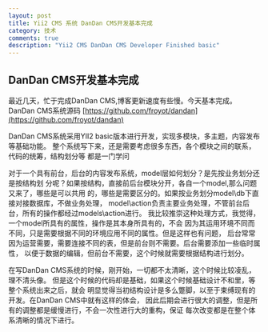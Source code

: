 ```yaml
---
layout: post
title: Yii2 CMS 系统 DanDan CMS开发基本完成
category: 技术
comments: true
description: "Yii2 CMS DanDan CMS Developer Finished basic"
---
```



## DanDan CMS开发基本完成
最近几天，忙于完成DanDan CMS,博客更新速度有些慢。今天基本完成。DanDan CMS系统源码
[https://github.com/froyot/dandan](https://github.com/froyot/dandan)

DanDan CMS系统采用YII2 basic版本进行开发，实现多模块，多主题，内容发布等基础功能。
整个系统写下来，还是需要考虑很多东西，各个模块之间的联系，代码的统筹，结构划分等
都是一门学问

对于一个具有前台，后台的内容发布系统，model层如何划分？是先按业务划分还是按结构划
分呢？如果按结构，直接前后台模块分开，各自一个model,那么问题又来了，哪些是可以共用
的，哪些是需要区分的。如果按业务划分model\db下直接对接数据库，不做业务处理，
model\action负责主要业务处理，不管前台后台，所有的操作都经过models\action进行。
我比较推崇这种处理方式，我觉得，一个model所具有的属性，操作是其本身所具有的，不会
因为其运用环境不同而不同，只是需要根据不同的环境应用不同的属性。但是这样也有问题，
后台常常因为运营需要，需要连接不同的表，但是前台则不需要。后台需要添加一些临时属性，
以便于数据的编辑，但前台不需要，这个时候就需要根据结构进行划分。

在写DanDan CMS系统的时候，刚开始，一切都不太清晰，这个时候比较凌乱，理不清头像。
但是这个时候的代码却是基础，如果这个时候基础设计不和里，等整个系统出来之后，就会
明显觉得当初结构设计是多么蹩脚，以至于束缚现有的开发。在DanDan CMS中就有这样的体会，
因此后期会进行很大的调整，但是所有的调整都是缓慢进行，不会一次性进行大的重构，保证
每次改变都是在整个体系清晰的情况下进行。


